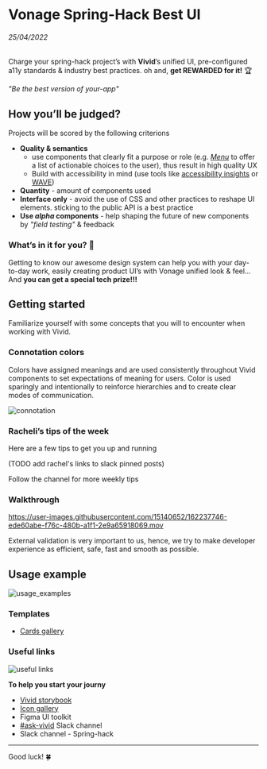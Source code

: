 # Vonage Spring-Hack Best UI

###### 25/04/2022

Charge your spring-hack project’s with **Vivid**’s unified UI, pre-configured a11y standards & industry best practices. oh and, **get REWARDED for it!** :trophy: 

_"Be the best version of your-app"_

## How you’ll be judged? 

Projects will be scored by the following criterions

- **Quality & semantics**
  - use components that clearly fit a purpose or role (e.g. [_Menu_](https://vivid.vonage.com/?path=/story/components-menu-introduction--introduction) to offer a list of actionable choices to the user), thus result in high quality UX
  - Build with accessibility in mind (use tools like [accessibility insights](https://accessibilityinsights.io/docs/en/web/overview/) or [WAVE](https://wave.webaim.org/extension/))
- **Quantity** - amount of components used
- **Interface only** - avoid the use of CSS and other practices to reshape UI elements. sticking to the public API is a best practice
- **Use _alpha_ components** - help shaping the future of new components by _"field testing"_ & feedback

### What’s in it for you? 🫵

Getting to know our awesome design system can help you with your day-to-day work, easily creating product UI’s with Vonage unified look & feel... 
And **you can get a special tech prize!!!**

## Getting started

Familiarize yourself with some concepts that you will to encounter when working with Vivid.

### Connotation colors

Colors have assigned meanings and are used consistently throughout Vivid components to set expectations of meaning for users. Color is used sparingly and intentionally to reinforce hierarchies and to create clear modes of communication.

![connotation](https://user-images.githubusercontent.com/67224525/162247250-1860087e-b154-4fb1-bcb6-b7c7ce3f7841.png)

### Racheli’s tips of the week

Here are a few tips to get you up and running

(TODO add rachel's links to slack pinned posts)

Follow the channel for more weekly tips

### Walkthrough

https://user-images.githubusercontent.com/15140652/162237746-ede60abe-f76c-480b-a1f1-2e9a65918069.mov

External validation is very important to us, hence, we try to make developer experience as efficient, safe, fast and smooth as possible.

## Usage example

![usage_examples](https://user-images.githubusercontent.com/67224525/162247167-e3df09f2-90f3-4ebc-85ad-5da10c3026c3.svg)

### Templates

- [Cards gallery](https://codesandbox.io/s/layout-card-tbgzpr?file=/sandbox.config.json)

### Useful links

![useful links](https://user-images.githubusercontent.com/67224525/162243636-079264f5-9595-4a8d-836e-8d0d014acfe6.svg)

**To help you start your journy**

- [Vivid storybook](https://vivid.vonage.com)
- [Icon gallery](https://icons.vivid.vonage.com)
- Figma UI toolkit
- [#ask-vivid](https://vonage.slack.com/archives/C013F0YKH99) Slack channel
- Slack channel - Spring-hack

<hr>

Good luck! 🍀



